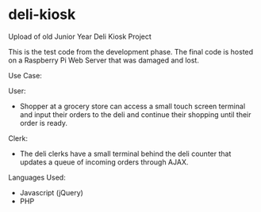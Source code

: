 # deli-kiosk
Upload of old Junior Year Deli Kiosk Project

This is the test code from the development phase. The final code is hosted on a Raspberry Pi Web Server that was damaged and lost. 

Use Case:

User:
* Shopper at a grocery store can access a small touch screen terminal and input their orders to the deli and continue their shopping until their order is ready.

Clerk:
* The deli clerks have a small terminal behind the deli counter that updates a queue of incoming orders through AJAX.

Languages Used:
* Javascript (jQuery)
* PHP
